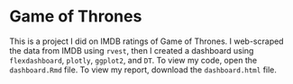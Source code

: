 # Game of Thrones

This is a project I did on IMDB ratings of Game of Thrones. I web-scraped the data from IMDB using `rvest`, then I created a dashboard using `flexdashboard`, `plotly`, `ggplot2`, and `DT`. To view my code, open the `dashboard.Rmd` file. To view my report, download the `dashboard.html` file.
